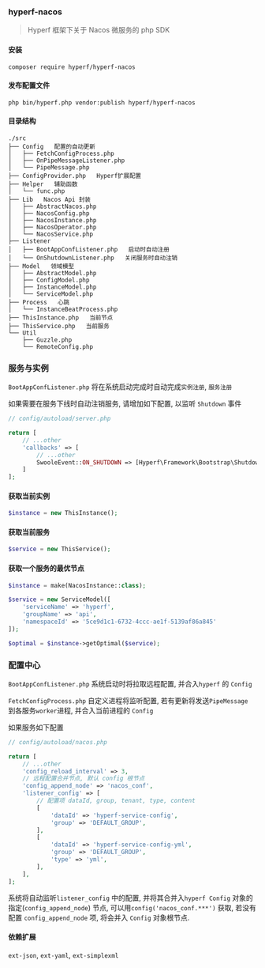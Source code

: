 ### hyperf-nacos
> Hyperf 框架下关于 Nacos 微服务的 php SDK

#### 安装
```shell
composer require hyperf/hyperf-nacos
```

#### 发布配置文件

```shell
php bin/hyperf.php vendor:publish hyperf/hyperf-nacos
```

#### 目录结构
```shell
./src
├── Config   配置的自动更新
│   ├── FetchConfigProcess.php
│   ├── OnPipeMessageListener.php
│   └── PipeMessage.php
├── ConfigProvider.php   Hyperf扩展配置
├── Helper   辅助函数
│   └── func.php
├── Lib   Nacos Api 封装
│   ├── AbstractNacos.php
│   ├── NacosConfig.php
│   ├── NacosInstance.php
│   ├── NacosOperator.php
│   └── NacosService.php
├── Listener  
│   ├── BootAppConfListener.php   启动时自动注册
│   └── OnShutdownListener.php   关闭服务时自动注销
├── Model   领域模型
│   ├── AbstractModel.php
│   ├── ConfigModel.php
│   ├── InstanceModel.php
│   └── ServiceModel.php
├── Process   心跳
│   └── InstanceBeatProcess.php
├── ThisInstance.php   当前节点
├── ThisService.php   当前服务
└── Util
    ├── Guzzle.php
    └── RemoteConfig.php
```

### 服务与实例

`BootAppConfListener.php` 将在系统启动完成时自动完成`实例注册`, `服务注册` 

如果需要在服务下线时自动注销服务, 请增加如下配置, 以监听 `Shutdown` 事件

```php
// config/autoload/server.php

return [
    // ...other
    'callbacks' => [
        // ...other
        SwooleEvent::ON_SHUTDOWN => [Hyperf\Framework\Bootstrap\ShutdownCallback::class, 'onShutdown']
    ]
];
```

#### 获取当前实例

```php
$instance = new ThisInstance();
```

#### 获取当前服务

```php
$service = new ThisService();
```

#### 获取一个服务的最优节点

```php
$instance = make(NacosInstance::class);

$service = new ServiceModel([
    'serviceName' => 'hyperf',
    'groupName' => 'api',
    'namespaceId' => '5ce9d1c1-6732-4ccc-ae1f-5139af86a845'
]);

$optimal = $instance->getOptimal($service);

```

### 配置中心

`BootAppConfListener.php` 系统启动时将拉取远程配置, 并合入`hyperf` 的 `Config`

`FetchConfigProcess.php` 自定义进程将监听配置, 若有更新将发送`PipeMessage` 到各服务`worker`进程, 并合入当前进程的 `Config`

如果服务如下配置
```php
// config/autoload/nacos.php

return [
    // ...other
    'config_reload_interval' => 3,
    // 远程配置合并节点, 默认 config 根节点
    'config_append_node' => 'nacos_conf',
    'listener_config' => [
        // 配置项 dataId, group, tenant, type, content
        [
            'dataId' => 'hyperf-service-config',
            'group' => 'DEFAULT_GROUP',
        ],
        [
            'dataId' => 'hyperf-service-config-yml',
            'group' => 'DEFAULT_GROUP',
            'type' => 'yml',
        ],
    ],
];
```
系统将自动监听`listener_config` 中的配置, 并将其合并入`hyperf Config` 对象的指定(`config_append_node`) 节点, 可以用`config('nacos_conf.***')` 获取, 若没有配置 `config_append_node` 项, 将会并入 `Config` 对象根节点. 

#### 依赖扩展

`ext-json`, `ext-yaml`, `ext-simplexml`
